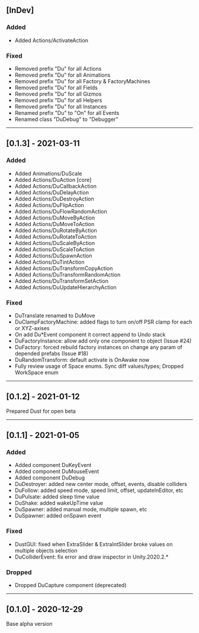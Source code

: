 ## [InDev]

### Added

- Added Actions/ActivateAction

### Fixed

- Removed prefix "Du" for all Actions
- Removed prefix "Du" for all Animations
- Removed prefix "Du" for all Factory & FactoryMachines
- Removed prefix "Du" for all Fields
- Removed prefix "Du" for all Gizmos
- Removed prefix "Du" for all Helpers
- Removed prefix "Du" for all Instances
- Renamed prefix "Du" to "On" for all Events
- Renamed class "DuDebug" to "Debugger"


________________________________________________________________________________________________________________________

## [0.1.3] - 2021-03-11

### Added

- Added Animations/DuScale
- Added Actions/DuAction [core]
- Added Actions/DuCallbackAction
- Added Actions/DuDelayAction
- Added Actions/DuDestroyAction
- Added Actions/DuFlipAction
- Added Actions/DuFlowRandomAction
- Added Actions/DuMoveByAction
- Added Actions/DuMoveToAction
- Added Actions/DuRotateByAction
- Added Actions/DuRotateToAction
- Added Actions/DuScaleByAction
- Added Actions/DuScaleToAction
- Added Actions/DuSpawnAction
- Added Actions/DuTintAction
- Added Actions/DuTransformCopyAction
- Added Actions/DuTransformRandomAction
- Added Actions/DuTransformSetAction
- Added Actions/DuUpdateHierarchyAction

### Fixed

- DuTranslate renamed to DuMove
- DuClampFactoryMachine: added flags to turn on/off PSR clamp for each or XYZ-axises 
- On add Du*Event component it correct append to Undo stack
- DuFactoryInstance: allow add only one component to object (Issue #24)
- DuFactory: forced rebuild factory instances on change any param of depended prefabs (Issue #18)
- DuRandomTransform: default activate is OnAwake now
- Fully review usage of Space enums. Sync diff values/types; Dropped WorkSpace enum


________________________________________________________________________________________________________________________

## [0.1.2] - 2021-01-12

Prepared Dust for open beta 


________________________________________________________________________________________________________________________

## [0.1.1] - 2021-01-05

### Added

- Added component DuKeyEvent
- Added component DuMouseEvent
- Added component DuDebug
- DuDestroyer: added new center mode, offset, events, disable colliders
- DuFollow: added speed mode, speed limit, offset, updateInEditor, etc
- DuPulsate: added sleep time value
- DuShake: added wakeUpTime value
- DuSpawner: added manual mode, multiple spawn, etc
- DuSpawner: added onSpawn event

### Fixed

- DustGUI: fixed when ExtraSlider & ExtraIntSlider broke values on multiple objects selection
- DuColliderEvent: fix error and draw inspector in Unity.2020.2.*

### Dropped

- Dropped DuCapture component (deprecated)


________________________________________________________________________________________________________________________

## [0.1.0] - 2020-12-29

Base alpha version
